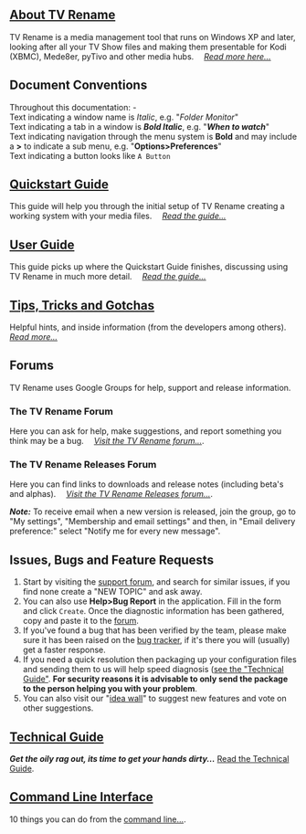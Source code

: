 ## [About TV Rename](about "Read more about TV Rename")
TV Rename is a media management tool that runs on Windows XP and later, looking after all your TV Show files and making them presentable for Kodi (XBMC), Mede8er, pyTivo and other media hubs.&emsp; *[Read more here...](about "Read more about TV Rename")*

## Document Conventions
Throughout this documentation: -<br />
Text indicating a window name is *Italic*, e.g. "*Folder Monitor*"<br />
Text indicating a tab in a window is ***Bold Italic***, e.g. "***When to watch***"<br />
Text indicating navigation through the menu system is **Bold** and may include a **>** to indicate a sub menu, e.g. "**Options>Preferences**"<br />
Text indicating a button looks like `A Button`

## [Quickstart Guide](quickstart "Read The Quickstart Guide")
This guide will help you through the initial setup of TV Rename creating a working system with your media files.&emsp; *[Read the guide...](quickstart "Read The Quickstart Guide")*

## [User Guide](userguide "Read The User Guide")
This guide picks up where the Quickstart Guide finishes, discussing using TV Rename in much more detail.&emsp; *[Read the guide...](userguide "Read The User Guide")*

## [Tips, Tricks and Gotchas](tips-tricks "Read Tips 'n' Tricks")
Helpful hints, and inside information (from the developers among others).&emsp; *[Read more...](tips-tricks "Read Tips, Tricks and Gotchas")*

## Forums
TV Rename uses Google Groups for help, support and release information.

### The TV Rename Forum
Here you can ask for help, make suggestions, and report something you think may be a bug.&emsp; *[Visit the TV Rename forum...](https://groups.google.com/forum/#!forum/tvrename "Visit the TV Rename Forum")*.

### The TV Rename Releases Forum
Here you can find links to downloads and release notes (including beta's and alphas).&emsp; *[Visit the TV Rename Releases forum...](https://groups.google.com/forum/#!forum/tvrename-releases "Visit the TV Rename Releases Forum")*.

***Note:*** To receive email when a new version is released, join the group, go to "My settings", "Membership and email settings" and then, in "Email delivery preference:" select "Notify me for every new message".

## Issues, Bugs and Feature&nbsp;Requests
1. Start by visiting the [support forum](https://groups.google.com/forum/#!forum/tvrename "Visit the TV Rename Forum"), and search for similar issues, if you find none create a "NEW TOPIC" and ask away.
2. You can also use **Help>Bug Report** in the application. Fill in the form and click ```Create```. Once the diagnostic information has been gathered, copy and paste it to the [forum](https://groups.google.com/forum/#!forum/tvrename "Visit the TV Rename Forum").
3. If you've found a bug that has been verified by the team, please make sure it has been raised on the [bug tracker](https://github.com/TV-Rename/tvrename/issues "Visit the GitHub Bugtracker"), if it's there you will (usually) get a faster response.
4. If you need a quick resolution then packaging up your configuration files and sending them to us will help speed diagnosis ([see the "Technical Guide"](technical#configuration-files "Read the Technical Guide"). **For security reasons it is advisable to only send the package to the person helping you with your problem**.
5. You can also visit our "[idea wall](http://ideas.theideawall.com/TVRename/Forum/Details/8dea3275-4010-4bab-9763-a8bb613517e0 "Visit TV Rename's Idea Wall")" to suggest new features and vote on other suggestions.

## [Technical Guide](technical "Read the Technical Guide")
***Get the oily rag out, its time to get your hands dirty...*** [Read the Technical Guide](technical "Read the Technical Guide").

## [Command Line Interface](cmd-line "Read about using the CLI")
10 things you can do from the [command line...](cmd-line "Read about using the CLI").
